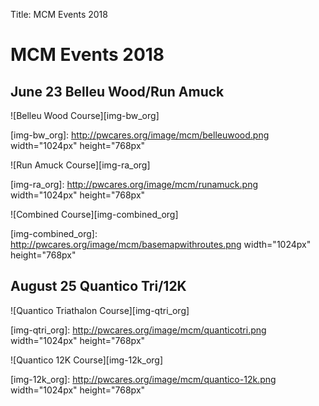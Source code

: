 Title: MCM Events 2018

# MCM Events 2018

## June 23 Belleu Wood/Run Amuck

![Belleu Wood Course][img-bw_org]

[img-bw_org]: http://pwcares.org/image/mcm/belleuwood.png width="1024px" height="768px"


![Run Amuck Course][img-ra_org]

[img-ra_org]: http://pwcares.org/image/mcm/runamuck.png width="1024px" height="768px"


![Combined Course][img-combined_org]

[img-combined_org]: http://pwcares.org/image/mcm/basemapwithroutes.png width="1024px" height="768px"


## August 25 Quantico Tri/12K

![Quantico Triathalon Course][img-qtri_org]

[img-qtri_org]: http://pwcares.org/image/mcm/quanticotri.png width="1024px" height="768px"


![Quantico 12K Course][img-12k_org]

[img-12k_org]: http://pwcares.org/image/mcm/quantico-12k.png width="1024px" height="768px"

